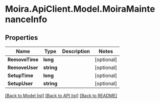 # Moira.ApiClient.Model.MoiraMaintenanceInfo

## Properties

Name | Type | Description | Notes
------------ | ------------- | ------------- | -------------
**RemoveTime** | **long** |  | [optional] 
**RemoveUser** | **string** |  | [optional] 
**SetupTime** | **long** |  | [optional] 
**SetupUser** | **string** |  | [optional] 

[[Back to Model list]](../../README.md#documentation-for-models) [[Back to API list]](../../README.md#documentation-for-api-endpoints) [[Back to README]](../../README.md)

